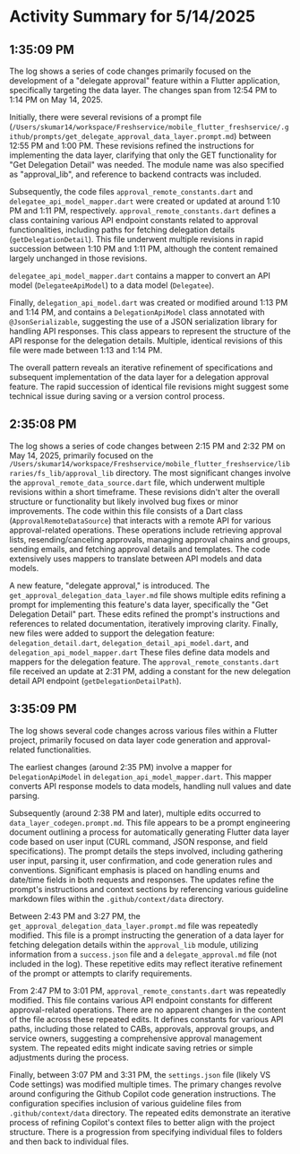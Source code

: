 # Activity Summary for 5/14/2025

## 1:35:09 PM
The log shows a series of code changes primarily focused on the development of a "delegate approval" feature within a Flutter application, specifically targeting the data layer.  The changes span from 12:54 PM to 1:14 PM on May 14, 2025.

Initially, there were several revisions of a prompt file (`/Users/skumar14/workspace/Freshservice/mobile_flutter_freshservice/.github/prompts/get_delegate_approval_data_layer.prompt.md`) between 12:55 PM and 1:00 PM.  These revisions refined the instructions for implementing the data layer, clarifying that only the GET functionality for "Get Delegation Detail" was needed.  The module name was also specified as "approval_lib", and reference to backend contracts was included.

Subsequently, the code files `approval_remote_constants.dart` and `delegatee_api_model_mapper.dart` were created or updated at around 1:10 PM and 1:11 PM, respectively.  `approval_remote_constants.dart` defines a class containing various API endpoint constants related to approval functionalities, including paths for fetching delegation details (`getDelegationDetail`). This file underwent multiple revisions in rapid succession between 1:10 PM and 1:11 PM, although the content remained largely unchanged in those revisions.

`delegatee_api_model_mapper.dart` contains a mapper to convert an API model (`DelegateeApiModel`) to a data model (`Delegatee`).

Finally, `delegation_api_model.dart` was created or modified around 1:13 PM and 1:14 PM, and contains a `DelegationApiModel` class annotated with `@JsonSerializable`, suggesting the use of a JSON serialization library for handling API responses.  This class appears to represent the structure of the API response for the delegation details.  Multiple, identical revisions of this file were made between 1:13 and 1:14 PM.

The overall pattern reveals an iterative refinement of specifications and subsequent implementation of the data layer for a delegation approval feature.  The rapid succession of identical file revisions might suggest some technical issue during saving or a version control process.


## 2:35:08 PM
The log shows a series of code changes between 2:15 PM and 2:32 PM on May 14, 2025, primarily focused on the `/Users/skumar14/workspace/Freshservice/mobile_flutter_freshservice/libraries/fs_lib/approval_lib` directory.  The most significant changes involve the `approval_remote_data_source.dart` file, which underwent multiple revisions within a short timeframe.  These revisions didn't alter the overall structure or functionality but likely involved bug fixes or minor improvements. The code within this file consists of a Dart class (`ApprovalRemoteDataSource`) that interacts with a remote API for various approval-related operations.  These operations include retrieving approval lists, resending/canceling approvals, managing approval chains and groups, sending emails, and fetching approval details and templates.  The code extensively uses mappers to translate between API models and data models.

A new feature, "delegate approval," is introduced.  The `get_approval_delegation_data_layer.md` file shows multiple edits refining a prompt for implementing this feature's data layer, specifically the "Get Delegation Detail" part.  These edits refined the prompt's instructions and references to related documentation, iteratively improving clarity. Finally, new files were added to support the delegation feature: `delegation_detail.dart`, `delegation_detail_api_model.dart`, and `delegation_api_model_mapper.dart`  These files define data models and mappers for the delegation feature.  The `approval_remote_constants.dart` file received an update at 2:31 PM,  adding a constant for the new delegation detail API endpoint (`getDelegationDetailPath`).


## 3:35:09 PM
The log shows several code changes across various files within a Flutter project, primarily focused on data layer code generation and approval-related functionalities.

The earliest changes (around 2:35 PM) involve a mapper for `DelegationApiModel` in `delegation_api_model_mapper.dart`. This mapper converts API response models to data models, handling null values and date parsing.

Subsequently (around 2:38 PM and later), multiple edits occurred to `data_layer_codegen.prompt.md`. This file appears to be a prompt engineering document outlining a process for automatically generating Flutter data layer code based on user input (CURL command, JSON response, and field specifications).  The prompt details the steps involved, including gathering user input, parsing it, user confirmation, and code generation rules and conventions.  Significant emphasis is placed on handling enums and date/time fields in both requests and responses.  The updates refine the prompt's instructions and context sections by referencing various guideline markdown files within the `.github/context/data` directory.

Between 2:43 PM and 3:27 PM, the  `get_approval_delegation_data_layer.prompt.md` file was repeatedly modified. This file is a prompt instructing the generation of a data layer for fetching delegation details within the `approval_lib` module, utilizing information from a `success.json` file and a `delegate_approval.md` file (not included in the log).  These repetitive edits may reflect iterative refinement of the prompt or attempts to clarify requirements.


From 2:47 PM to 3:01 PM, `approval_remote_constants.dart` was repeatedly modified.  This file contains various API endpoint constants for different approval-related operations. There are no apparent changes in the content of the file across these repeated edits.  It defines constants for various API paths, including those related to CABs, approvals, approval groups, and service owners, suggesting a comprehensive approval management system.  The repeated edits might indicate saving retries or simple adjustments during the process.

Finally, between 3:07 PM and 3:31 PM, the `settings.json` file (likely VS Code settings) was modified multiple times.  The primary changes revolve around configuring the Github Copilot code generation instructions. The configuration specifies inclusion of various guideline files from `.github/context/data` directory.  The repeated edits demonstrate an iterative process of refining Copilot's context files to better align with the project structure.  There is a progression from specifying individual files to folders and then back to individual files.
